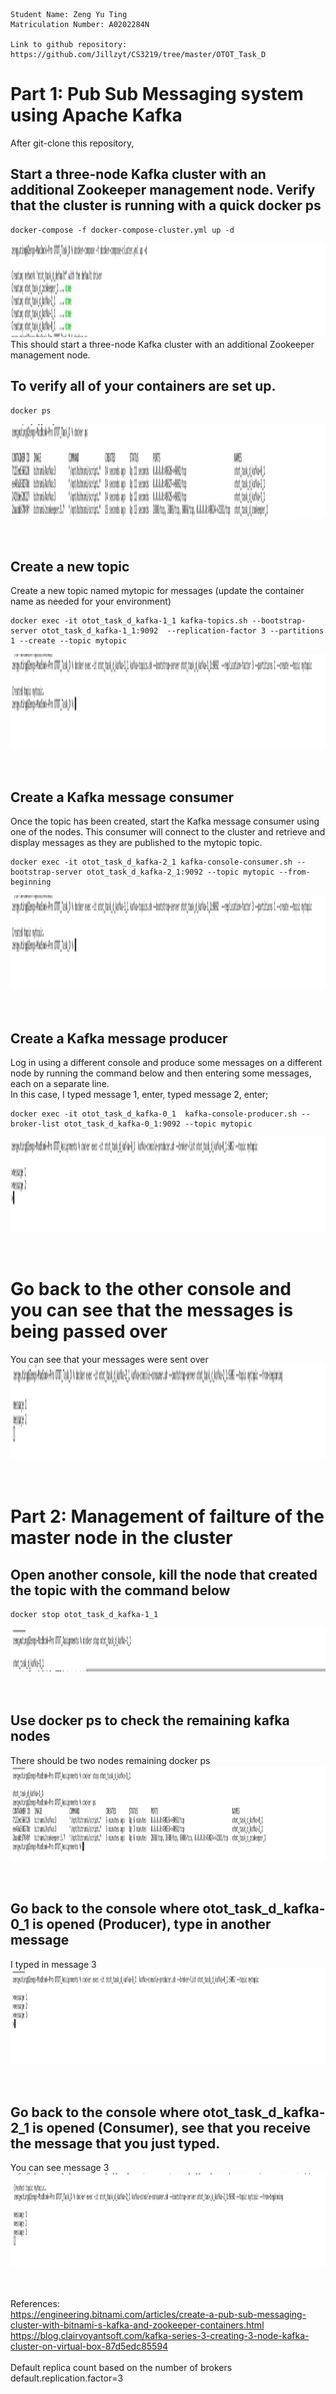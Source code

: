
```
Student Name: Zeng Yu Ting
Matriculation Number: A0202284N

Link to github repository: https://github.com/Jillzyt/CS3219/tree/master/OTOT_Task_D
```

# Part 1: Pub Sub Messaging system using Apache Kafka

After git-clone this repository,
## Start a three-node Kafka cluster with an additional Zookeeper management node. Verify that the cluster is running with a quick docker ps
    docker-compose -f docker-compose-cluster.yml up -d
<img src="./images/1.png" width="1850" height="150"> <br>
This should start a three-node Kafka cluster with an additional Zookeeper management node. <br>

## To verify all of your containers are set up.
    docker ps
<img src="./images/2.png" width="1850" height="150"> <br>
<br><br>

## Create a new topic
Create a new topic named mytopic for messages (update the container name as needed for your environment) <br>
    
    docker exec -it otot_task_d_kafka-1_1 kafka-topics.sh --bootstrap-server otot_task_d_kafka-1_1:9092  --replication-factor 3 --partitions 1 --create --topic mytopic
<img src="./images/3.png" width="1850" height="150"> <br>
<br><br>

## Create a Kafka message consumer
Once the topic has been created, start the Kafka message consumer using one of the nodes. This consumer will connect to the cluster and retrieve and display messages as they are published to the mytopic topic.  <br>
    
    docker exec -it otot_task_d_kafka-2_1 kafka-console-consumer.sh --bootstrap-server otot_task_d_kafka-2_1:9092 --topic mytopic --from-beginning
<img src="./images/3.png" width="1850" height="150"> <br>
<br><br>

## Create a Kafka message producer 
Log in using a different console and produce some messages on a different node by running the command below and then entering some messages, each on a separate line. <br>
In this case, I typed message 1, enter, typed message 2, enter; <br>
    
    docker exec -it otot_task_d_kafka-0_1  kafka-console-producer.sh --broker-list otot_task_d_kafka-0_1:9092 --topic mytopic
<img src="./images/4.png" width="1850" height="150"> <br>
<br><br>


# Go back to the other console and you can see that the messages is being passed over
You can see that your messages were sent over
<img src="./images/5.png" width="1850" height="150"> <br>
<br><br>

# Part 2: Management of failture of the master node in the cluster

## Open another console, kill the node that created the topic with the command below
    docker stop otot_task_d_kafka-1_1
<img src="./images/9.png" width="1850" height="70"> <br>
<br><br>

## Use docker ps to check the remaining kafka nodes
There should be two nodes remaining
    docker ps
<img src="./images/6.png" width="1850" height="150"> <br>
<br><br>

## Go back to the console where otot_task_d_kafka-0_1 is opened (Producer), type in another message
I typed in message 3 <br>
<img src="./images/7.png" width="1850" height="150"> <br>
<br><br>

## Go back to the console where otot_task_d_kafka-2_1 is opened (Consumer), see that you receive the message that you just typed.
You can see message 3 <br>
<img src="./images/8.png" width="1850" height="150"> <br>
<br><br>


References: <br>
https://engineering.bitnami.com/articles/create-a-pub-sub-messaging-cluster-with-bitnami-s-kafka-and-zookeeper-containers.html <br>
https://blog.clairvoyantsoft.com/kafka-series-3-creating-3-node-kafka-cluster-on-virtual-box-87d5edc85594 <br>
<br>
Default replica count based on the number of brokers<br>
default.replication.factor=3<br>